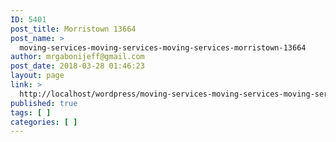 ```yaml
---
ID: 5401
post_title: Morristown 13664
post_name: >
  moving-services-moving-services-moving-services-morristown-13664
author: mrgabonijeff@gmail.com
post_date: 2018-03-28 01:46:23
layout: page
link: >
  http://localhost/wordpress/moving-services-moving-services-moving-services-morristown-13664/
published: true
tags: [ ]
categories: [ ]
---
```


